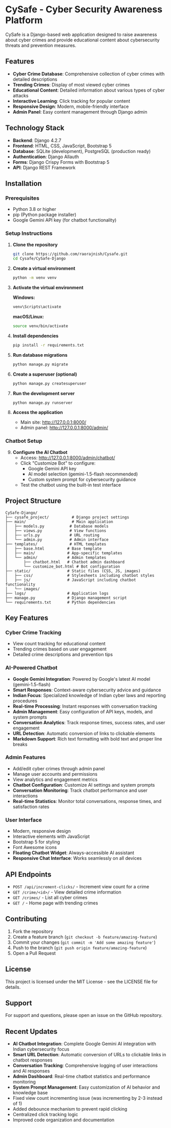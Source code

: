 # CySafe - Cyber Security Awareness Platform

CySafe is a Django-based web application designed to raise awareness about cyber crimes and provide educational content about cybersecurity threats and prevention measures.

## Features

- **Cyber Crime Database**: Comprehensive collection of cyber crimes with detailed descriptions
- **Trending Crimes**: Display of most viewed cyber crimes
- **Educational Content**: Detailed information about various types of cyber attacks
- **Interactive Learning**: Click tracking for popular content
- **Responsive Design**: Modern, mobile-friendly interface
- **Admin Panel**: Easy content management through Django admin

## Technology Stack

- **Backend**: Django 4.2.7
- **Frontend**: HTML, CSS, JavaScript, Bootstrap 5
- **Database**: SQLite (development), PostgreSQL (production ready)
- **Authentication**: Django Allauth
- **Forms**: Django Crispy Forms with Bootstrap 5
- **API**: Django REST Framework

## Installation

### Prerequisites

- Python 3.8 or higher
- pip (Python package installer)
- Google Gemini API key (for chatbot functionality)

### Setup Instructions

1. **Clone the repository**
   ```bash
   git clone https://github.com/raorajnish/Cysafe.git
   cd Cysafe/CySafe-Django
   ```

2. **Create a virtual environment**
   ```bash
   python -m venv venv
   ```

3. **Activate the virtual environment**
   
   **Windows:**
   ```bash
   venv\Scripts\activate
   ```
   
   **macOS/Linux:**
   ```bash
   source venv/bin/activate
   ```

4. **Install dependencies**
   ```bash
   pip install -r requirements.txt
   ```

5. **Run database migrations**
   ```bash
   python manage.py migrate
   ```

6. **Create a superuser (optional)**
   ```bash
   python manage.py createsuperuser
   ```

7. **Run the development server**
   ```bash
   python manage.py runserver
   ```

8. **Access the application**
   - Main site: http://127.0.0.1:8000/
   - Admin panel: http://127.0.0.1:8000/admin/

### Chatbot Setup

9. **Configure the AI Chatbot**
   - Access: http://127.0.0.1:8000/admin/chatbot/
   - Click "Customize Bot" to configure:
     - Google Gemini API key
     - AI model selection (gemini-1.5-flash recommended)
     - Custom system prompt for cybersecurity guidance
   - Test the chatbot using the built-in test interface

## Project Structure

```
CySafe-Django/
├── cysafe_project/          # Django project settings
├── main/                    # Main application
│   ├── models.py           # Database models
│   ├── views.py            # View functions
│   ├── urls.py             # URL routing
│   └── admin.py            # Admin interface
├── templates/              # HTML templates
│   ├── base.html          # Base template
│   ├── main/              # App-specific templates
│   └── admin/             # Admin templates
│       ├── chatbot.html   # Chatbot admin dashboard
│       └── customize_bot.html # Bot configuration
├── static/                # Static files (CSS, JS, images)
│   ├── css/               # Stylesheets including chatbot styles
│   ├── js/                # JavaScript including chatbot functionality
│   └── images/
├── logs/                  # Application logs
├── manage.py              # Django management script
└── requirements.txt       # Python dependencies
```

## Key Features

### Cyber Crime Tracking
- View count tracking for educational content
- Trending crimes based on user engagement
- Detailed crime descriptions and prevention tips

### AI-Powered Chatbot
- **Google Gemini Integration**: Powered by Google's latest AI model (gemini-1.5-flash)
- **Smart Responses**: Context-aware cybersecurity advice and guidance
- **Indian Focus**: Specialized knowledge of Indian cyber laws and reporting procedures
- **Real-time Processing**: Instant responses with conversation tracking
- **Admin Management**: Easy configuration of API keys, models, and system prompts
- **Conversation Analytics**: Track response times, success rates, and user engagement
- **URL Detection**: Automatic conversion of links to clickable elements
- **Markdown Support**: Rich text formatting with bold text and proper line breaks

### Admin Features
- Add/edit cyber crimes through admin panel
- Manage user accounts and permissions
- View analytics and engagement metrics
- **Chatbot Configuration**: Customize AI settings and system prompts
- **Conversation Monitoring**: Track chatbot performance and user interactions
- **Real-time Statistics**: Monitor total conversations, response times, and satisfaction rates

### User Interface
- Modern, responsive design
- Interactive elements with JavaScript
- Bootstrap 5 for styling
- Font Awesome icons
- **Floating Chatbot Widget**: Always-accessible AI assistant
- **Responsive Chat Interface**: Works seamlessly on all devices

## API Endpoints

- `POST /api/increment-clicks/` - Increment view count for a crime
- `GET /crime/<id>/` - View detailed crime information
- `GET /crimes/` - List all cyber crimes
- `GET /` - Home page with trending crimes

## Contributing

1. Fork the repository
2. Create a feature branch (`git checkout -b feature/amazing-feature`)
3. Commit your changes (`git commit -m 'Add some amazing feature'`)
4. Push to the branch (`git push origin feature/amazing-feature`)
5. Open a Pull Request

## License

This project is licensed under the MIT License - see the LICENSE file for details.

## Support

For support and questions, please open an issue on the GitHub repository.

## Recent Updates

- **AI Chatbot Integration**: Complete Google Gemini AI integration with Indian cybersecurity focus
- **Smart URL Detection**: Automatic conversion of URLs to clickable links in chatbot responses
- **Conversation Tracking**: Comprehensive logging of user interactions and AI responses
- **Admin Dashboard**: Real-time chatbot statistics and performance monitoring
- **System Prompt Management**: Easy customization of AI behavior and knowledge base
- Fixed view count incrementing issue (was incrementing by 2-3 instead of 1)
- Added debounce mechanism to prevent rapid clicking
- Centralized click tracking logic
- Improved code organization and documentation 